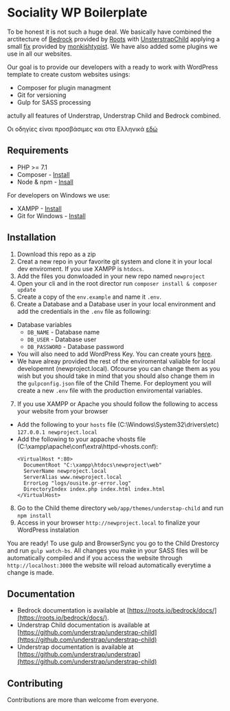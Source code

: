 # Sociality WP Boilerplate

To be honest it is not such a huge deal. We basically have combined the arctitecture of [Bedrock](https://roots.io/bedrock/) provided by [Roots](https://roots.io/) with [UnsterstrapChild](https://github.com/understrap/understrap-child/) applying a small [fix](https://github.com/understrap/understrap-child/issues/229#issuecomment-554858596) provided by [monkishtypist](https://github.com/monkishtypist). We have also added some plugins we use in all our websites.

Our goal is to provide our developers with a ready to work with WordPress template to create custom websites usings:

* Composer for plugin managment
* Git for versioning
* Gulp for SASS processing

actully all features of Understrap, Understrap Child and Bedrock combined.

Οι οδηγίες είναι προσβάσιμες και στα Ελληνικά [εδώ](https://learn.sociality.gr/knwbase/wordpress-web-development-me-bedrock/)

## Requirements

* PHP >= 7.1
* Composer - [Install](https://getcomposer.org/doc/00-intro.md#installation-linux-unix-osx)
* Node & npm - [Insall](https://nodejs.org/en/)

For developers on Windows we use:

* XAMPP - [Install](https://www.apachefriends.org/index.html)
* Git for Windows - [Install](https://git-scm.com/download/win)

## Installation

1. Download this repo as a zip
2. Creat a new repo in your favorite git system and clone it in your local dev enviroment. If you use XAMPP is `htdocs`.
3. Add the files you donwloaded in your new repo named `newproject `
4. Open your cli and in the root director run `composer install & composer update`
5. Create a copy of the `env.example` and name it `.env`.
6. Create a Database and a Database user in your local environment and add the credentials in the `.env` file as following:
  * Database variables
    * `DB_NAME` - Database name
    * `DB_USER` - Database user
    * `DB_PASSWORD` - Database password
  * You will also need to add WordPress Key. You can create yours [here](https://roots.io/salts.html).
  * We have alreay provided the rest of the enviromental valiable for local developemnt (newproject.local). Ofcourse you can change them as you wish but you should take in mind that you should also change them in the `gulpconfig.json` file of the Child Theme. For deployment you will create a new `.env` file with the production enviromental variables.
7. If you use XAMPP or Apache you should follow the following to access your website from your browser
  * Add the following to your `hosts` file (C:\Windows\System32\drivers\etc) `127.0.0.1 newproject.local` 
  * Add the following to your appache vhosts file (C:\xampp\apache\conf\extra\httpd-vhosts.conf):
    ```
    <VirtualHost *:80>
      DocumentRoot "C:\xampp\htdocs\newproject\web"
      ServerName newproject.local
      ServerAlias www.newproject.local
      ErrorLog "logs/ousite.gr-error.log"
      DirectoryIndex index.php index.html index.html
    </VirtualHost>
    ```
8. Go to the Child theme directory `web/app/themes/understap-child` and run `npm install`
9. Access in your browser `http://newproject.local` to finalize your WordPress instalation

You are ready!
To use gulp and BrowserSync you go to the Child Drestorcy and run `gulp watch-bs`. All changes you make in your SASS files will be automatically compiled and if you access the website through `http://localhost:3000` the website will reload automatically everytime a change is made.


## Documentation

* Bedrock documentation is available at [https://roots.io/bedrock/docs/](https://roots.io/bedrock/docs/).
* Understrap Child documentation is available at [https://github.com/understrap/understrap-child](https://github.com/understrap/understrap-child)
* Understrap documentation is available at [https://github.com/understrap/understrap](https://github.com/understrap/understrap-child)

## Contributing

Contributions are more than welcome from everyone. 
